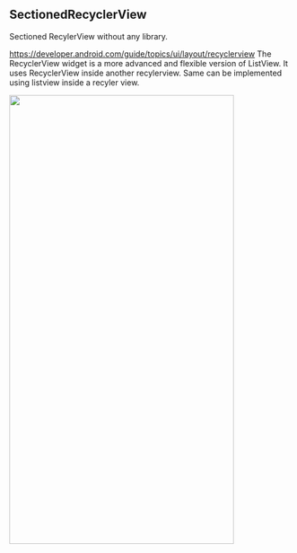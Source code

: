 ## SectionedRecyclerView

Sectioned RecylerView without any library.

https://developer.android.com/guide/topics/ui/layout/recyclerview
The RecyclerView widget is a more advanced and flexible version of ListView.
It uses RecyclerView inside another recylerview. Same can be implemented using listview inside a recyler view.



<image src = "https://github.com/manojgm/GitSectionedRecyclerView/blob/master/app/screenshots/app_screenshot.png"
width = 400 height = 800/>

